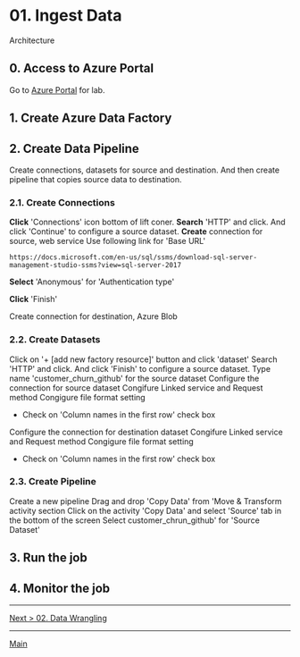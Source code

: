 # 01. Ingest Data

Architecture 

## 0. Access to Azure Portal

Go to [Azure Portal](https://azure.portal.com) for lab.

## 1. Create Azure Data Factory

## 2. Create Data Pipeline

Create connections, datasets for source and destination. And then create pipeline that copies source data to destination.

### 2.1. Create Connections

__Click__ 'Connections' icon bottom of lift coner.
__Search__ 'HTTP' and click. And click 'Continue' to configure a source dataset.
__Create__ connection for source, web service
    Use following link for 'Base URL'

```
https://docs.microsoft.com/en-us/sql/ssms/download-sql-server-management-studio-ssms?view=sql-server-2017 
```

__Select__ 'Anonymous' for 'Authentication type'

__Click__ 'Finish'

Create connection for destination, Azure Blob 

### 2.2. Create Datasets

Click on '+ [add new factory resource]' button and click 'dataset'
Search 'HTTP' and click. And click 'Finish' to configure a source dataset.
Type name 'customer_churn_github' for the source dataset
Configure the connection for source dataset
Congifure Linked service and Request method
Congigure file format setting
* Check on 'Column names in the first row' check box

Configure the connection for destination dataset
Congifure Linked service and Request method
Congigure file format setting
* Check on 'Column names in the first row' check box

### 2.3. Create Pipeline

Create a new pipeline
Drag and drop 'Copy Data' from 'Move & Transform activity section
Click on the activity 'Copy Data' and select 'Source' tab in the bottom of the screen
Select customer_chrun_github' for 'Source Dataset'

## 3. Run the job

## 4. Monitor the job




---
[Next > 02. Data Wrangling](https://github.com/xlegend1024/az-cloudscale-adv-analytics/blob/master/02DataWrangling.md)

---
[Main](https://github.com/xlegend1024/az-cloudscale-adv-analytics/blob/master/README.md)
